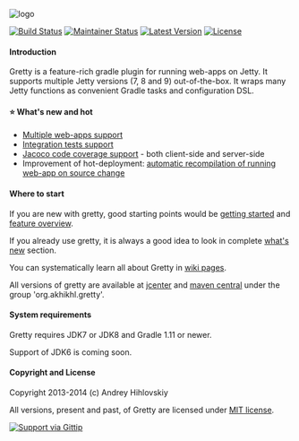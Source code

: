 ![logo](http://akhikhl.github.io/gretty/media/gretty_logo.png "gretty logo")

[![Build Status](https://travis-ci.org/akhikhl/gretty.png?branch=master)](https://travis-ci.org/akhikhl/gretty) 
[![Maintainer Status](http://stillmaintained.com/akhikhl/gretty.png)](http://stillmaintained.com/akhikhl/gretty) 
[![Latest Version](http://img.shields.io/badge/latest_version-0.0.22-47b31f.svg)](https://github.com/akhikhl/gretty/tree/v0.0.22) 
[![License](http://img.shields.io/badge/license-MIT-949494.svg)](#copyright-and-license)

#### Introduction

Gretty is a feature-rich gradle plugin for running web-apps on Jetty.
It supports multiple Jetty versions (7, 8 and 9) out-of-the-box.
It wraps many Jetty functions as convenient Gradle tasks and configuration DSL.

#### :star: What's new and hot

- [Multiple web-apps support](../../wiki/Multiple-web-apps-introduction)
- [Integration tests support](../../wiki/Integration-tests-support)
- [Jacoco code coverage support](../../wiki/Code-coverage-support) - both client-side and server-side
- Improvement of hot-deployment: [automatic recompilation of running web-app on source change](../../wiki/Hot-deployment)

#### Where to start

If you are new with gretty, good starting points would be [getting started](../../wiki/Getting-started) and [feature overview](../../wiki/Feature-overview).

If you already use gretty, it is always a good idea to look in complete [what's new](whatsnew.md) section.

You can systematically learn all about Gretty in [wiki pages](../../wiki).

All versions of gretty are available at [jcenter](https://bintray.com/akhikhl/maven/gretty/view) and [maven central](http://search.maven.org/#search|ga|1|g%3A%22org.akhikhl.gretty%22) under the group 'org.akhikhl.gretty'.

#### System requirements

Gretty requires JDK7 or JDK8 and Gradle 1.11 or newer.

Support of JDK6 is coming soon.

#### Copyright and License

Copyright 2013-2014 (c) Andrey Hihlovskiy

All versions, present and past, of Gretty are licensed under [MIT license](license.txt).

[![Support via Gittip](https://rawgithub.com/twolfson/gittip-badge/0.2.0/dist/gittip.png)](https://www.gittip.com/akhikhl/)
